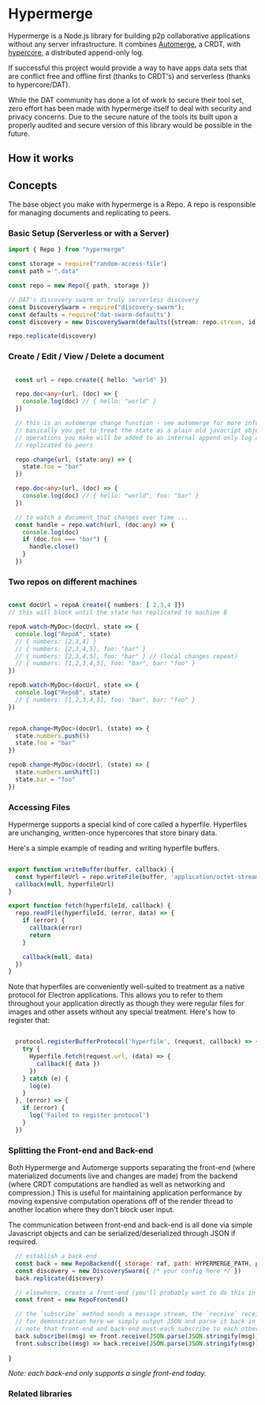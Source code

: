 # Hypermerge

Hypermerge is a Node.js library for building p2p collaborative applications
without any server infrastructure. It combines [Automerge][automerge], a CRDT,
with [hypercore][hypercore], a distributed append-only log.


If successful this project would provide a way to have apps data sets that are
conflict free and offline first (thanks to CRDT's) and serverless (thanks to
hypercore/DAT).

While the DAT community has done a lot of work to secure their tool set, zero
effort has been made with hypermerge itself to deal with security and privacy
concerns.  Due to the secure nature of the tools its built upon a properly
audited and secure version of this library would be possible in the future.

## How it works

## Concepts

The base object you make with hypermerge is a Repo.  A repo is responsible for
managing documents and replicating to peers.

### Basic Setup (Serverless or with a Server)

```ts
import { Repo } from "hypermerge"

const storage = require("random-access-file")
const path = ".data"

const repo = new Repo({ path, storage })

// DAT's discovery swarm or truly serverless discovery
const DiscoverySwarm = require("discovery-swarm");
const defaults = require('dat-swarm-defaults')
const discovery = new DiscoverySwarm(defaults({stream: repo.stream, id: repo.id }));

repo.replicate(discovery)
```

### Create / Edit / View / Delete a document

```ts

  const url = repo.create({ hello: "world" })

  repo.doc<any>(url, (doc) => {
    console.log(doc) // { hello: "world" }
  })

  // this is an automerge change function - see automerge for more info
  // basically you get to treat the state as a plain old javacript object
  // operations you make will be added to an internal append only log and
  // replicated to peers

  repo.change(url, (state:any) => {
    state.foo = "bar"
  })

  repo.doc<any>(url, (doc) => {
    console.log(doc) // { hello: "world", foo: "bar" }
  })

  // to watch a document that changes over time ...
  const handle = repo.watch(url, (doc:any) => {
    console.log(doc)
    if (doc.foo === "bar") {
      handle.close()
    }
  })
```

### Two repos on different machines

```ts

const docUrl = repoA.create({ numbers: [ 2,3,4 ]})
// this will block until the state has replicated to machine B

repoA.watch<MyDoc>(docUrl, state => {
  console.log("RepoA", state)
  // { numbers: [2,3,4] } 
  // { numbers: [2,3,4,5], foo: "bar" }
  // { numbers: [2,3,4,5], foo: "bar" } // (local changes repeat)
  // { numbers: [1,2,3,4,5], foo: "bar", bar: "foo" }
})

repoB.watch<MyDoc>(docUrl, state => {
  console.log("RepoB", state)
  // { numbers: [1,2,3,4,5], foo: "bar", bar: "foo" }
})


repoA.change<MyDoc>(docUrl, (state) => {
  state.numbers.push(5)
  state.foo = "bar"
})

repoB.change<MyDoc>(docUrl, (state) => {
  state.numbers.unshift(1)
  state.bar = "foo"
})

```

### Accessing Files
Hypermerge supports a special kind of core called a hyperfile. Hyperfiles are unchanging, written-once hypercores that store binary data.

Here's a simple example of reading and writing hyperfile buffers.

```ts

export function writeBuffer(buffer, callback) {
  const hyperfileUrl = repo.writeFile(buffer, 'application/octet-stream') // TODO: mime type
  callback(null, hyperfileUrl)
}

export function fetch(hyperfileId, callback) {
  repo.readFile(hyperfileId, (error, data) => {
    if (error) {
      callback(error)
      return
    }

    callback(null, data)
  })
}

```

Note that hyperfiles are conveniently well-suited to treatment as a native protocol for Electron applications. This allows you to refer to them throughout your application directly as though they were regular files for images and other assets without any special treatment. Here's how to register that:

```js

  protocol.registerBufferProtocol('hyperfile', (request, callback) => {
    try {
      Hyperfile.fetch(request.url, (data) => {
        callback({ data })
      })
    } catch (e) {
      log(e)
    }
  }, (error) => {
    if (error) {
      log('Failed to register protocol')
    }
  })
 ```

### Splitting the Front-end and Back-end

Both Hypermerge and Automerge supports separating the front-end (where materialized documents live and changes are made) from the backend (where CRDT computations are handled as well as networking and compression.) This is useful for maintaining application performance by moving expensive computation operations off of the render thread to another location where they don't block user input.

The communication between front-end and back-end is all done via simple Javascript objects and can be serialized/deserialized through JSON if required. 

```js
  // establish a back-end
  const back = new RepoBackend({ storage: raf, path: HYPERMERGE_PATH, port: 0 })
  const discovery = new DiscoverySwarm({ /* your config here */ })
  back.replicate(discovery)

  // elsewhere, create a front-end (you'll probably want to do this in different threads)
  const front = new RepoFrontend()

  // the `subscribe` method sends a message stream, the `receive` receives it
  // for demonstration here we simply output JSON and parse it back in the same location
  // note that front-end and back-end must each subscribe to each other's streams
  back.subscribe((msg) => front.receive(JSON.parse(JSON.stringify(msg))))
  front.subscribe((msg) => back.receive(JSON.parse(JSON.stringify(msg))))
  
}
```

*Note: each back-end only supports a single front-end today.*


### Related libraries

[automerge]: https://github.com/automerge/automerge
[hypercore]: https://github.com/mafintosh/hypercore
